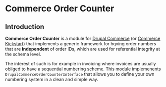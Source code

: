# Commerce Order Counter

## Introduction

**Commerce Order Counter** is a module for
[Drupal Commerce](http://drupalcommerce.org) (or
[Commerce Kickstart](https://drupal.org/project/commerce_kickstart))
that implements a generic framework for hqving order numbers that are
**independent** of order IDs, which are used for referential integrity
at the schema level. 

The interest of such is for example in invoicing where invoices are
usually obliged to have a sequential numbering scheme. This module
implemenents `DrupalCommerceOrderCounterInterface` that allows you to
define your own numbering system in a clean and simple way.
